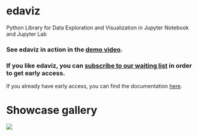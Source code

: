 # edaviz

Python Library for Data Exploration and Visualization in Jupyter Notebook and Jupyter Lab

### See edaviz in action in the [demo video](https://youtu.be/eYEeYv11YrQ).

### If you like edaviz, you can [subscribe to our waiting list](http://eepurl.com/go6Zlj) in order to get early access.


If you already have early access, you can find the documentation [here](https://github.com/tkrabel/edaviz/blob/master/docs).

# Showcase gallery

[<img src="https://s3.eu-central-1.amazonaws.com/edaviz-assets/eda_overview.png">](https://youtu.be/eYEeYv11YrQ)

